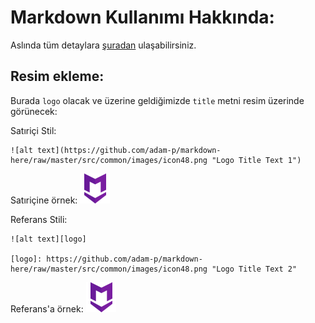 # Markdown Kullanımı Hakkında:
Aslında tüm detaylara [şuradan](https://github.com/adam-p/markdown-here/wiki/Markdown-Cheatsheet#images) ulaşabilirsiniz.

## Resim ekleme:
Burada `logo` olacak ve üzerine geldiğimizde `title` metni resim üzerinde görünecek:

Satıriçi Stil: 
```
![alt text](https://github.com/adam-p/markdown-here/raw/master/src/common/images/icon48.png "Logo Title Text 1")
```

Satıriçine örnek:
![alt text](https://github.com/adam-p/markdown-here/raw/master/src/common/images/icon48.png "Logo Title Text 1")

Referans Stili: 
```
![alt text][logo]

[logo]: https://github.com/adam-p/markdown-here/raw/master/src/common/images/icon48.png "Logo Title Text 2"
```

Referans'a örnek:
![alt text][logo]

[logo]: https://github.com/adam-p/markdown-here/raw/master/src/common/images/icon48.png "Logo Title Text 2"
